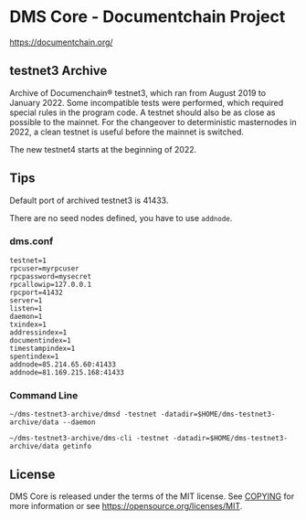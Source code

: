 DMS Core - Documentchain Project
=====================

https://documentchain.org/


testnet3 Archive
---------------------

Archive of Documenchain® testnet3, which ran from August 2019 to January 2022. Some incompatible tests were performed, 
which required special rules in the program code. A testnet should also be as close as possible to the mainnet. 
For the changeover to deterministic masternodes in 2022, a clean testnet is useful before the mainnet is switched.

The new testnet4 starts at the beginning of 2022.

## Tips

Default port of archived testnet3 is 41433.

There are no seed nodes defined, you have to use `addnode`.

### dms.conf

```
testnet=1
rpcuser=myrpcuser
rpcpassword=mysecret
rpcallowip=127.0.0.1
rpcport=41432
server=1
listen=1
daemon=1
txindex=1
addressindex=1
documentindex=1
timestampindex=1
spentindex=1
addnode=85.214.65.60:41433
addnode=81.169.215.168:41433
```

### Command Line

`~/dms-testnet3-archive/dmsd -testnet -datadir=$HOME/dms-testnet3-archive/data --daemon`

`~/dms-testnet3-archive/dms-cli -testnet -datadir=$HOME/dms-testnet3-archive/data getinfo`

License
---------------------

DMS Core is released under the terms of the MIT license. See [COPYING](COPYING) for more
information or see https://opensource.org/licenses/MIT.
